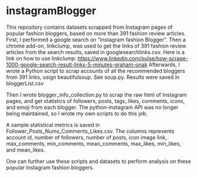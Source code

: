 # instagramBlogger
This repository contains datasets scrapped from Instagram pages of popular fashion bloggers, based on more than 391 fashion review articles.
First, I performed a google search on "Instagram fashion Blogger".
Then a chrome add-on, linkclump, was used to get the links of 391 fashion review articles from the search results, saved in googlesearchlinks.csv.
Here is a link on how to use linkclump: 
https://www.linkedin.com/pulse/how-scrape-1000-google-search-result-links-5-minutes-graham-onak
Afterwards, I wrote a Python script to scrap accounts of all the recommended bloggers from 391 links, usign beautifulsoup. See soup.py. Results were saved in bloggerList.csv

Then I wrote blogger_info_collection.py to scrap the raw html of Instagram pages, and get statistics of followers, posts, tags, likes, comments, icons, and emoji from each blogger. The python-instagram API was no longer being maintained, so I wrote my own scripts to do this job.

A sample statistical metrics is saved in Follower_Posts_Nums_Comments_Likes.csv. The columns represents account id, number of followers, number of posts, icon image link, max_comments, min_comments, mean_comments, max_likes, min_likes, and mean_likes. 

One can further use these scripts and datasets to perform analysis on these popular Instagram fashion bloggers.

